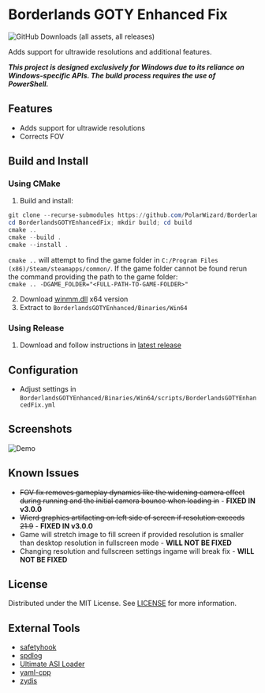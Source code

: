 # Borderlands GOTY Enhanced Fix
![GitHub Downloads (all assets, all releases)](https://img.shields.io/github/downloads/PolarWizard/BorderlandsGOTYEnhancedFix/total)

Adds support for ultrawide resolutions and additional features.

***This project is designed exclusively for Windows due to its reliance on Windows-specific APIs. The build process requires the use of PowerShell.***

## Features
- Adds support for ultrawide resolutions
- Corrects FOV

## Build and Install
### Using CMake
1. Build and install:
```ps1
git clone --recurse-submodules https://github.com/PolarWizard/BorderlandsGOTYEnhancedFix.git
cd BorderlandsGOTYEnhancedFix; mkdir build; cd build
cmake ..
cmake --build .
cmake --install .
```
`cmake ..` will attempt to find the game folder in `C:/Program Files (x86)/Steam/steamapps/common/`. If the game folder cannot be found rerun the command providing the path to the game folder:<br>`cmake .. -DGAME_FOLDER="<FULL-PATH-TO-GAME-FOLDER>"`

2. Download [winmm.dll](https://github.com/ThirteenAG/Ultimate-ASI-Loader/releases) x64 version
3. Extract to `BorderlandsGOTYEnhanced/Binaries/Win64`

### Using Release
1. Download and follow instructions in [latest release](https://github.com/PolarWizard/BorderlandsGOTYEnhancedFix/releases)

## Configuration
- Adjust settings in `BorderlandsGOTYEnhanced/Binaries/Win64/scripts/BorderlandsGOTYEnhancedFix.yml`

## Screenshots
![Demo](images/BorderlandsGOTYEnhancedFix_1.gif)

## Known Issues
- ~~FOV fix removes gameplay dynamics like the widening camera effect during running and the initial camera bounce when loading in~~ - **FIXED IN v3.0.0**
- ~~Wierd graphics artifacting on left side of screen if resolution exceeds 21:9~~ - **FIXED IN v3.0.0**
- Game will stretch image to fill screen if provided resolution is smaller than desktop resolution in fullscreen mode - **WILL NOT BE FIXED**
- Changing resolution and fullscreen settings ingame will break fix - **WILL NOT BE FIXED**

## License
Distributed under the MIT License. See [LICENSE](LICENSE) for more information.

## External Tools
- [safetyhook](https://github.com/cursey/safetyhook)
- [spdlog](https://github.com/gabime/spdlog)
- [Ultimate ASI Loader](https://github.com/ThirteenAG/Ultimate-ASI-Loader)
- [yaml-cpp](https://github.com/jbeder/yaml-cpp)
- [zydis](https://github.com/zyantific/zydis)
